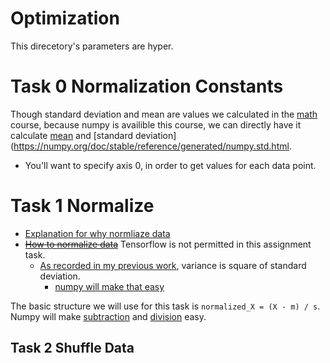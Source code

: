 # Optimization

This direcetory's parameters are hyper.

# Task 0 Normalization Constants

Though standard deviation and mean are values we calculated in the [math](https://github.com/Jabulani-N/holbertonschool-machine_learning/tree/main/math/probability) course, because numpy is availible this course, we can directly have it calculate [mean](https://numpy.org/doc/stable/reference/generated/numpy.mean.html) and [standard deviation](https://numpy.org/doc/stable/reference/generated/numpy.std.html.
* You'll want to specify axis 0, in order to get values for each data point.


# Task 1 Normalize

* [Explanation for why normliaze data](https://www.jeremyjordan.me/batch-normalization/)
* [~~How to normalize data~~](https://www.tensorflow.org/versions/r2.6/api_docs/python/tf/nn/batch_normalization) Tensorflow is not permitted in this assignment task.
  * [As recorded in my previous work](https://github.com/Jabulani-N/holbertonschool-machine_learning/tree/main/math/probability), variance is square of standard deviation.
    * [numpy will make that easy](https://numpy.org/doc/stable/reference/generated/numpy.square.html)

The basic structure we will use for this task is `normalized_X = (X - m) / s`. Numpy will make [subtraction](https://numpy.org/doc/stable/reference/generated/numpy.subtract.html) and [division](https://numpy.org/doc/stable/reference/generated/numpy.divide.html) easy.

## Task 2 Shuffle Data

